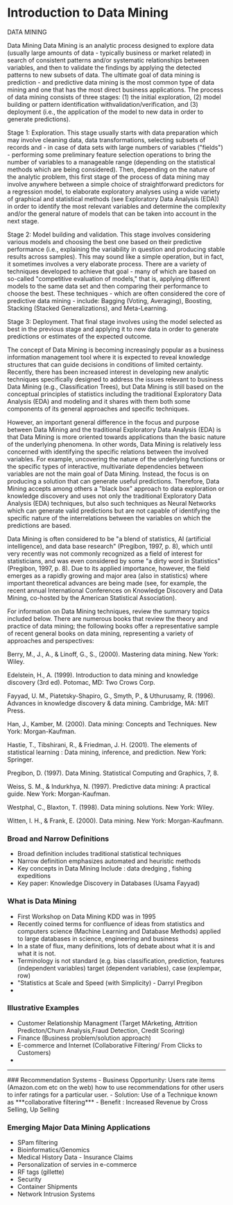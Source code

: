 Introduction to Data Mining
====================================

DATA MINING

Data Mining
Data Mining is an analytic process designed to explore data (usually large amounts of data - typically business or market related) in search of consistent patterns and/or systematic relationships between variables, and then to validate the findings by applying the detected patterns to new subsets of data. The ultimate goal of data mining is prediction - and predictive data mining is the most common type of data mining and one that has the most direct business applications. The process of data mining consists of three stages: (1) the initial exploration, (2) model building or pattern identification withvalidation/verification, and (3) deployment (i.e., the application of the model to new data in order to generate predictions).



















Stage 1: Exploration. This stage usually starts with data preparation which may involve cleaning data, data transformations, selecting subsets of records and - in case of data sets with large numbers of variables ("fields") - performing some preliminary feature selection operations to bring the number of variables to a manageable range (depending on the statistical methods which are being considered). Then, depending on the nature of the analytic problem, this first stage of the process of data mining may involve anywhere between a simple choice of straightforward predictors for a regression model, to elaborate exploratory analyses using a wide variety of graphical and statistical methods (see Exploratory Data Analysis (EDA)) in order to identify the most relevant variables and determine the complexity and/or the general nature of models that can be taken into account in the next stage.

Stage 2: Model building and validation. This stage involves considering various models and choosing the best one based on their predictive performance (i.e., explaining the variability in question and producing stable results across samples). This may sound like a simple operation, but in fact, it sometimes involves a very elaborate process. There are a variety of techniques developed to achieve that goal - many of which are based on so-called "competitive evaluation of models," that is, applying different models to the same data set and then comparing their performance to choose the best. These techniques - which are often considered the core of predictive data mining - include: Bagging (Voting, Averaging), Boosting, Stacking (Stacked Generalizations), and Meta-Learning.

Stage 3: Deployment. That final stage involves using the model selected as best in the previous stage and applying it to new data in order to generate predictions or estimates of the expected outcome.

The concept of Data Mining is becoming increasingly popular as a business information management tool where it is expected to reveal knowledge structures that can guide decisions in conditions of limited certainty. Recently, there has been increased interest in developing new analytic techniques specifically designed to address the issues relevant to business Data Mining (e.g., Classification Trees), but Data Mining is still based on the conceptual principles of statistics including the traditional Exploratory Data Analysis (EDA) and modeling and it shares with them both some components of its general approaches and specific techniques.

However, an important general difference in the focus and purpose between Data Mining and the traditional Exploratory Data Analysis (EDA) is that Data Mining is more oriented towards applications than the basic nature of the underlying phenomena. In other words, Data Mining is relatively less concerned with identifying the specific relations between the involved variables. For example, uncovering the nature of the underlying functions or the specific types of interactive, multivariate dependencies between variables are not the main goal of Data Mining. Instead, the focus is on producing a solution that can generate useful predictions. Therefore, Data Mining accepts among others a "black box" approach to data exploration or knowledge discovery and uses not only the traditional Exploratory Data Analysis (EDA) techniques, but also such techniques as Neural Networks which can generate valid predictions but are not capable of identifying the specific nature of the interrelations between the variables on which the predictions are based.

Data Mining is often considered to be "a blend of statistics, AI (artificial intelligence), and data base research" (Pregibon, 1997, p. 8), which until very recently was not commonly recognized as a field of interest for statisticians, and was even considered by some "a dirty word in Statistics" (Pregibon, 1997, p. 8). Due to its applied importance, however, the field emerges as a rapidly growing and major area (also in statistics) where important theoretical advances are being made (see, for example, the recent annual International Conferences on Knowledge Discovery and Data Mining, co-hosted by the American Statistical Association).

For information on Data Mining techniques, review the summary topics included below. There are numerous books that review the theory and practice of data mining; the following books offer a representative sample of recent general books on data mining, representing a variety of approaches and perspectives: 

Berry, M., J., A., & Linoff, G., S., (2000). Mastering data mining. New York: Wiley.

Edelstein, H., A. (1999). Introduction to data mining and knowledge discovery (3rd ed). Potomac, MD: Two Crows Corp.

Fayyad, U. M., Piatetsky-Shapiro, G., Smyth, P., & Uthurusamy, R. (1996). Advances in knowledge discovery & data mining. Cambridge, MA: MIT Press.

Han, J., Kamber, M. (2000). Data mining: Concepts and Techniques. New York: Morgan-Kaufman.

Hastie, T., Tibshirani, R., & Friedman, J. H. (2001). The elements of statistical learning : Data mining, inference, and prediction. New York: Springer.

Pregibon, D. (1997). Data Mining. Statistical Computing and Graphics, 7, 8. 

Weiss, S. M., & Indurkhya, N. (1997). Predictive data mining: A practical guide. New York: Morgan-Kaufman.

Westphal, C., Blaxton, T. (1998). Data mining solutions. New York: Wiley.

Witten, I. H., & Frank, E. (2000). Data mining. New York: Morgan-Kaufmann.



### Broad and Narrow Definitions
 
- Broad definition includes traditional statistical techniques
- Narrow definition emphasizes automated and heuristic methods
- Key concepts in Data Mining Include : data dredging , fishing expeditions
- Key paper: Knowledge Discovery in Databases (Usama Fayyad)

### What is Data Mining
- First Workshop on Data Mining KDD was in 1995
- Recently coined terms for confluence of ideas from statistics and computers science (Machine Learning and Database Methods) applied to 
large databases in science, engineering and business
- In a state of flux, many definitions, lots of debate about what it is and what it is not.
- Terminology is not standard (e.g. bias classification, prediction, features (independent variables)
target (dependent variables), case (explempar, row)
- "Statistics at Scale and Speed (with Simplicity) - Darryl Pregibon
- 
### Illustrative Examples
- Customer Relationship Managment (Target MArketing, Attrition Predicton/Churn Analysis,Fraud Detection, Credit Scoring)
- Finance  (Business problem/solution approach)
- E-commerce and Internet (Collaborative Filtering/ From Clicks to Customers)
- 
<hr>
### Recommendation Systems
- Business Opportunity: Users rate items (Amazon.com etc on the web) how to use recommendations for other users to infer ratings for a particular user.
- Solution: Use of a Technique known as ***collaborative filtering***
- Benefit : Increased Revenue by Cross Selling, Up Selling


### Emerging Major Data Mining Applications
- SPam filtering
- Bioinformatics/Genomics
- Medical History Data - Insurance Claims
- Personalization of servies in e-commerce
- RF tags (gillette)
- Security 
 - Container Shipments
 - Network Intrusion Systems
